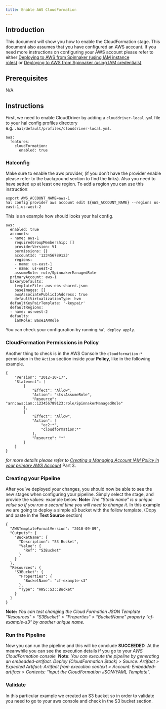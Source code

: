 ```yaml
---
title: Enable AWS CloudFormation
---
```


## Introduction
This document will show you how to enable the CloudFormation stage. This document also assumes that you have configured an AWS account. If you need more instructions on configuring your AWS account please refer to either [Deploying to AWS from Spinnaker (using IAM instance roles)](https://docs.armory.io/spinnaker-install-admin-guides/add-aws-account-iam/) or [Deploying to AWS from Spinnaker (using IAM credentials)](https://docs.armory.io/spinnaker-install-admin-guides/add-aws-account/)

## Prerequisites
N/A

## Instructions
First, we need to enable CloudDriver by adding a ```clouddriver-local.yml``` file to your hal config profiles directory
e.g. ```.hal/default/profiles/clouddriver-local.yml```.
```
aws:
  features:
    cloudFormation:
      enabled: true
```
### Halconfig
Make sure to enable the aws provider, (if you don’t have the provider enable please refer to the background section to find the links).
Also you need to have setted up at least one region. To add a region you can use this instruction:
```
export AWS_ACCOUNT_NAME=aws-1
hal config provider aws account edit ${AWS_ACCOUNT_NAME} --regions us-east-1,us-west-2
```

This is an example how should looks your hal config.
```
aws:
  enabled: true
  accounts:
  - name: aws-1
    requiredGroupMembership: []
    providerVersion: V1
    permissions: {}
    accountId: '123456789123'
    regions:
    - name: us-east-1
    - name: us-west-2
    assumeRole: role/SpinnakerManagedRole
  primaryAccount: aws-1
  bakeryDefaults:
    templateFile: aws-ebs-shared.json
    baseImages: []
    awsAssociatePublicIpAddress: true
    defaultVirtualizationType: hvm
  defaultKeyPairTemplate: '-keypair'
  defaultRegions:
  - name: us-west-2
  defaults:
    iamRole: BaseIAMRole
```
You can check your configuration by running ```hal deploy apply```.

### CloudFormation Permissions in Policy
Another thing to check is in the AWS Console the ```cloudformation:*``` permission in the ```Action``` section inside your **Policy**, like in the following example.
```
{
    "Version": "2012-10-17",
    "Statement": [
        {
            "Effect": "Allow",
            "Action": "sts:AssumeRole",
            "Resource": "arn:aws:iam::123456789123:role/SpinnakerManagedRole"
        },
        {
            "Effect": "Allow",
            "Action": [
                "ec2:*",
                "cloudformation:*"
            ],
            "Resource": "*"
        }
    ]
}
```
*for more details please refer to [Creating a Managing Account IAM Policy in your primary AWS Account](https://docs.armory.io/spinnaker-install-admin-guides/add-aws-account/#iam-user-part-3-creating-a-managing-account-iam-policy-in-your-primary-aws-account)* Part 3.

### Creating your Pipeline
After you’ve deployed your changes, you should now be able to see the new stages when configuring your pipeline. Simply select the stage, and provide the values: example below:
**Note:** *The “Stack name” is a unique value so if you run a second time you will need to change it.*
In this example we are going to deploy a simple s3 bucket with the follow template, (Copy and paste in the **Text Source** section)
```
{
  "AWSTemplateFormatVersion": "2010-09-09",
  "Outputs": {
    "BucketName": {
      "Description": "S3 Bucket",
      "Value": {
        "Ref": "S3Bucket"
      }
    }
  },
  "Resources": {
    "S3Bucket": {
      "Properties": {
        "BucketName": "cf-example-s3"
      },
      "Type": "AWS::S3::Bucket"
    }
  }
}
```
**Note:** *You can test changing the Cloud Formation JSON Template “Resources” > “S3Bucket” > “Properties” > “BucketName” property “cf-example-s3” by another unique name.*

### Run the Pipeline
Now you can run the pipeline and this will be conclude **SUCCEEDED** 
At the meanwhile you can see the execution details if you go to your *AWS CloudFormation console* 
**Note:** *You can execute the pipeline by generating an embedded-artifact. Deploy (CloudFormation Stack) > Source: Artifact > Expected Artifact: Artifact from execution context > Account: Embedded-artifact > Contents: “Input the CloudFormation JSON/YAML Template”.*

### Validate
In this particular example we created an S3 bucket so in order to validate you need to go to your aws console and check in the S3 bucket section.


